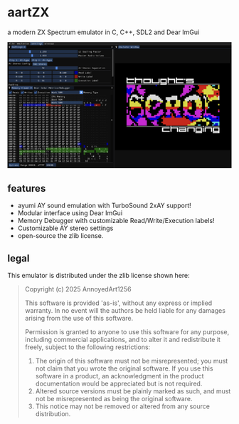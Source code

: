 # aartZX
a modern ZX Spectrum emulator in C, C++, SDL2 and Dear ImGui

![screenshot](misc/screenshot.png)

## features

- ayumi AY sound emulation with TurboSound 2xAY support!
- Modular interface using Dear ImGui
- Memory Debugger with customizable Read/Write/Execution labels!
- Customizable AY stereo settings
- open-source the zlib license.

## legal
This emulator is distributed under the zlib license shown here:

> Copyright (c) 2025 AnnoyedArt1256
> 
> This software is provided 'as-is', without any express or implied
> warranty. In no event will the authors be held liable for any damages
> arising from the use of this software.
> 
> Permission is granted to anyone to use this software for any purpose,
> including commercial applications, and to alter it and redistribute it
> freely, subject to the following restrictions:
> 
> 1. The origin of this software must not be misrepresented; you must not
>    claim that you wrote the original software. If you use this software
>    in a product, an acknowledgment in the product documentation would be
>    appreciated but is not required.
> 2. Altered source versions must be plainly marked as such, and must not be
>    misrepresented as being the original software.
> 3. This notice may not be removed or altered from any source distribution.

